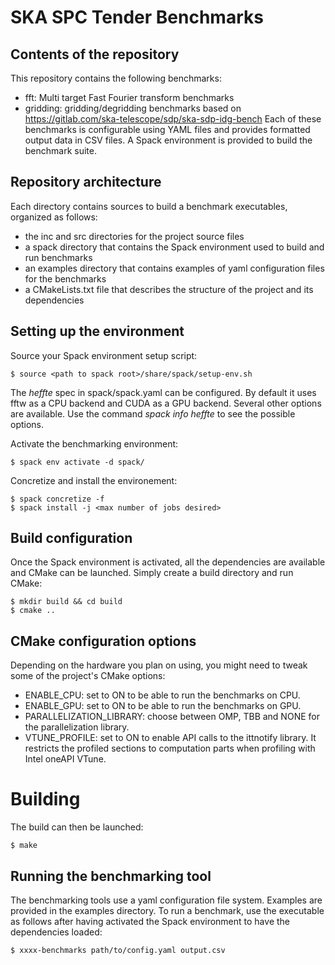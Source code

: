 # SKA SPC Tender Benchmarks

## Contents of the repository
This repository contains the following benchmarks:
- fft: Multi target Fast Fourier transform benchmarks
- gridding: gridding/degridding benchmarks based on https://gitlab.com/ska-telescope/sdp/ska-sdp-idg-bench
Each of these benchmarks is configurable using YAML files and provides formatted output data in CSV files.
A Spack environment is provided to build the benchmark suite.

## Repository architecture
Each directory contains sources to build a benchmark executables, organized as follows:
- the inc and src directories for the project source files
- a spack directory that contains the Spack environment used to build and run benchmarks
- an examples directory that contains examples of yaml configuration files for the benchmarks
- a CMakeLists.txt file that describes the structure of the project and its dependencies

## Setting up the environment
Source your Spack environment setup script:
```shell
$ source <path to spack root>/share/spack/setup-env.sh
```

The *heffte* spec in spack/spack.yaml can be configured. By default it uses fftw as a CPU backend and CUDA as a GPU backend. Several other options are available. Use the command *spack info heffte* to see the possible options.

Activate the benchmarking environment:
```shell
$ spack env activate -d spack/
```

Concretize and install the environement:
```shell
$ spack concretize -f
$ spack install -j <max number of jobs desired>
```

## Build configuration
Once the Spack environment is activated, all the dependencies are available and CMake can be launched. Simply create a build directory and run CMake:
```shell
$ mkdir build && cd build
$ cmake ..
```

## CMake configuration options
Depending on the hardware you plan on using, you might need to tweak some of the project's CMake options:
- ENABLE_CPU: set to ON to be able to run the benchmarks on CPU.
- ENABLE_GPU: set to ON to be able to run the benchmarks on GPU.
- PARALLELIZATION_LIBRARY: choose between OMP, TBB and NONE for the parallelization library.
- VTUNE_PROFILE: set to ON to enable API calls to the ittnotify library. It restricts the profiled sections to computation parts when profiling with Intel oneAPI VTune.

# Building
The build can then be launched:
```shell
$ make
```

## Running the benchmarking tool

The benchmarking tools use a yaml configuration file system. Examples are provided in the examples directory.
To run a benchmark, use the executable as follows after having activated the Spack environment to have the dependencies loaded:
```shell
$ xxxx-benchmarks path/to/config.yaml output.csv
```
